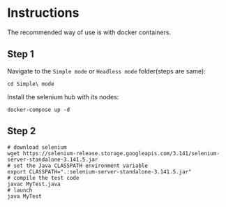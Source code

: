 # Instructions
The recommended way of use is with docker containers.

## Step 1
Navigate to the `Simple mode` or `Headless mode` folder(steps are same):
```
cd Simple\ mode
```

Install the selenium hub with its nodes:
```
docker-compose up -d
```

## Step 2
```
# download selenium
wget https://selenium-release.storage.googleapis.com/3.141/selenium-server-standalone-3.141.5.jar
# set the Java CLASSPATH environment variable 
export CLASSPATH=".:selenium-server-standalone-3.141.5.jar"
# compile the test code
javac MyTest.java
# launch
java MyTest
```
